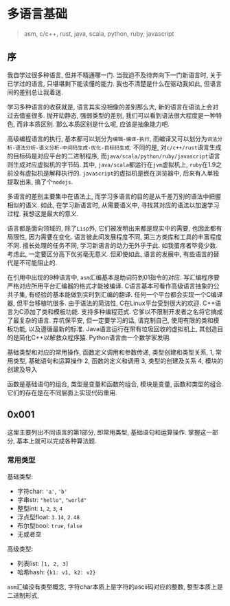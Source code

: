 # 多语言基础

>asm, c/c++, rust, java, scala, python, ruby, javascript

## 序

我自学过很多种语言, 但并不精通哪一门. 当我迫不及待奔向下一门新语言时, 关于已学过的语言, 只堪堪剩下能读懂的能力. 我也不清楚是什么在驱动我如此, 但语言间的差别总让我着迷.

学习多种语言的收获就是, 语言其实没相像的差别那么大, 新的语言在语法上会对过去借鉴很多. 抛开动静态, 强弱类型的差别, 我们可以看到语法很大程度是一种特色, 而非本质区别. 那么本质区别是什么呢, 应该是抽象能力吧.

高级编程语言的执行, 基本都可以划分为`编辑-编译-执行`, 而编译又可以划分为`词法分析-语法分析-语义分析-中间码生成-优化-目标码生成`. 不同的是, 对`c/c++/rust`语言生成的目标码是对应平台的二进制程序, 而`java/scala/python/ruby/javascript`语言则生成对应虚拟机的字节码. 其中, `java/scala`都运行在`jvm`虚拟机上, `ruby`在1.9之前没有虚拟机是解释执行的. `javascript`的虚拟机是嵌在浏览器中, 后来有人单独提取出来, 搞了个`nodejs`.

多语言的差别主要集中在语法上, 而学习多语言的目的是从千差万别的语法中把握相似的语义. 如此, 在学习新语言时, 从需要语义中, 寻找其对应的语法以加速学习过程. 我想这是最大的意义. 

语言都是面向领域的, 除了`Lisp`外, 它们被发明出来都是现实中的需要, 也因此都有局限性, 因为需要在变化. 语言彼此间发展程度不同, 第三方类库和工具的丰富程度不同. 擅长处理的任务不同, 
学习新语言的动力无外乎于此. 如我蛋疼者毕竟少数. 考虑此, 一定要区分高下优劣毫无意义. 但即使如此, 语言的发展中,  有些语言的替代是不可能阻止的. 

在引用中出现的9种语言中, `asm`汇编基本是助词符到01指令的对应. 写汇编程序要严格对应所用平台汇编器的格式才能被编译. C语言基本可看作高级语言抽象的公共子集, 有经验的基本能做到实时到汇编的翻译. 任何一个平台都会实现一个C编译器, 但平台移植坑很多. 由于语法的简洁性, C在Linux平台受到很大的欢迎. C++语言为C添加了类和模板功能. 支持多种编程范式. 它爹以不限制开发者之名将它搞成了最复杂的语言. 弃坑保平安, 但一定要学习的话, 请克制自己, 使用有限的类和模板功能, 以及遵循最新的标准. Java语言运行在带有垃圾回收的虚拟机上, 其创造目的是简化C++以解救众程序猿. Python语言由一个数学家发明.   

基础类型和对应的常用操作, 函数定义调用和参数传递, 类型创建和类型关系,
1, 常用类型, 基础语句和运算操作
2, 函数的定义和调用
3, 类型的创建及关系
4, 模块的创建及导入

函数是基础语句的组合, 类型是变量和函数的组合, 模块是变量, 函数和类型的组合. 它们的存在是在不同层面上实现代码重用.

## 0x001

这里主要列出不同语言的第1部分, 即常用类型, 基础语句和运算操作. 掌握这一部分, 基本上就可以完成各种算法题. 

### 常用类型

基础类型: 
* 字符char: `'a'`, `'b'`
* 字串str: `"hello"`, `"world"`
* 整型int: `1`, `2`, `3`, `4`
* 浮点型float: `3.14`, `2.48`
* 布尔型bool: `true`, `false`
* 无或者空

高级类型: 
* 列表list: `[1, 2, 3]`
* 哈希hash: `{k1: v1, k2: v2}`

`asm`汇编没有类型概念, 字符char本质上是字符的ascii码对应的整数, 整型本质上是二进制形式,  
